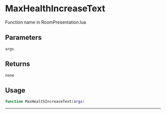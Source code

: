 # MaxHealthIncreaseText
Function name in RoomPresentation.lua
## Parameters
`args`
## Returns
`none`
## Usage
```lua
function MaxHealthIncreaseText(args)
```
---
